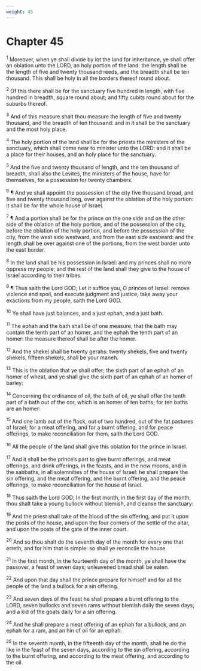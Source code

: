 ```yaml
---
weight: 45
---
```


# Chapter 45

<sup>1</sup> Moreover, when ye shall divide by lot the land for inheritance, ye shall offer an oblation unto the LORD, an holy portion of the land: the length shall be the length of five and twenty thousand reeds, and the breadth shall be ten thousand. This shall be holy in all the borders thereof round about. 

<sup>2</sup> Of this there shall be for the sanctuary five hundred in length, with five hundred in breadth, square round about; and fifty cubits round about for the suburbs thereof. 

<sup>3</sup> And of this measure shalt thou measure the length of five and twenty thousand, and the breadth of ten thousand: and in it shall be the sanctuary and the most holy place. 

<sup>4</sup> The holy portion of the land shall be for the priests the ministers of the sanctuary, which shall come near to minister unto the LORD: and it shall be a place for their houses, and an holy place for the sanctuary. 

<sup>5</sup> And the five and twenty thousand of length, and the ten thousand of breadth, shall also the Levites, the ministers of the house, have for themselves, for a possession for twenty chambers. 

<sup>6</sup> ¶ And ye shall appoint the possession of the city five thousand broad, and five and twenty thousand long, over against the oblation of the holy portion: it shall be for the whole house of Israel. 

<sup>7</sup> ¶ And a portion shall be for the prince on the one side and on the other side of the oblation of the holy portion, and of the possession of the city, before the oblation of the holy portion, and before the possession of the city, from the west side westward, and from the east side eastward: and the length shall be over against one of the portions, from the west border unto the east border. 

<sup>8</sup> In the land shall be his possession in Israel: and my princes shall no more oppress my people; and the rest of the land shall they give to the house of Israel according to their tribes. 

<sup>9</sup> ¶ Thus saith the Lord GOD; Let it suffice you, O princes of Israel: remove violence and spoil, and execute judgment and justice, take away your exactions from my people, saith the Lord GOD. 

<sup>10</sup> Ye shall have just balances, and a just ephah, and a just bath. 

<sup>11</sup> The ephah and the bath shall be of one measure, that the bath may contain the tenth part of an homer, and the ephah the tenth part of an homer: the measure thereof shall be after the homer. 

<sup>12</sup> And the shekel shall be twenty gerahs: twenty shekels, five and twenty shekels, fifteen shekels, shall be your maneh. 

<sup>13</sup> This is the oblation that ye shall offer; the sixth part of an ephah of an homer of wheat, and ye shall give the sixth part of an ephah of an homer of barley: 

<sup>14</sup> Concerning the ordinance of oil, the bath of oil, ye shall offer the tenth part of a bath out of the cor, which is an homer of ten baths; for ten baths are an homer: 

<sup>15</sup> And one lamb out of the flock, out of two hundred, out of the fat pastures of Israel; for a meat offering, and for a burnt offering, and for peace offerings, to make reconciliation for them, saith the Lord GOD. 

<sup>16</sup> All the people of the land shall give this oblation for the prince in Israel. 

<sup>17</sup> And it shall be the prince’s part to give burnt offerings, and meat offerings, and drink offerings, in the feasts, and in the new moons, and in the sabbaths, in all solemnities of the house of Israel: he shall prepare the sin offering, and the meat offering, and the burnt offering, and the peace offerings, to make reconciliation for the house of Israel. 

<sup>18</sup> Thus saith the Lord GOD; In the first month, in the first day of the month, thou shalt take a young bullock without blemish, and cleanse the sanctuary: 

<sup>19</sup> And the priest shall take of the blood of the sin offering, and put it upon the posts of the house, and upon the four corners of the settle of the altar, and upon the posts of the gate of the inner court. 

<sup>20</sup> And so thou shalt do the seventh day of the month for every one that erreth, and for him that is simple: so shall ye reconcile the house. 

<sup>21</sup> In the first month, in the fourteenth day of the month, ye shall have the passover, a feast of seven days; unleavened bread shall be eaten. 

<sup>22</sup> And upon that day shall the prince prepare for himself and for all the people of the land a bullock for a sin offering. 

<sup>23</sup> And seven days of the feast he shall prepare a burnt offering to the LORD, seven bullocks and seven rams without blemish daily the seven days; and a kid of the goats daily for a sin offering. 

<sup>24</sup> And he shall prepare a meat offering of an ephah for a bullock, and an ephah for a ram, and an hin of oil for an ephah. 

<sup>25</sup> In the seventh month, in the fifteenth day of the month, shall he do the like in the feast of the seven days, according to the sin offering, according to the burnt offering, and according to the meat offering, and according to the oil. 


